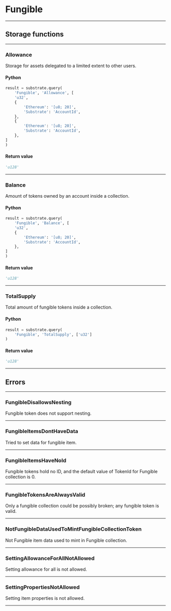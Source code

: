 
# Fungible

---------
## Storage functions

---------
### Allowance
 Storage for assets delegated to a limited extent to other users.

#### Python
```python
result = substrate.query(
    'Fungible', 'Allowance', [
    'u32',
    {
        'Ethereum': '[u8; 20]',
        'Substrate': 'AccountId',
    },
    {
        'Ethereum': '[u8; 20]',
        'Substrate': 'AccountId',
    },
]
)
```

#### Return value
```python
'u128'
```
---------
### Balance
 Amount of tokens owned by an account inside a collection.

#### Python
```python
result = substrate.query(
    'Fungible', 'Balance', [
    'u32',
    {
        'Ethereum': '[u8; 20]',
        'Substrate': 'AccountId',
    },
]
)
```

#### Return value
```python
'u128'
```
---------
### TotalSupply
 Total amount of fungible tokens inside a collection.

#### Python
```python
result = substrate.query(
    'Fungible', 'TotalSupply', ['u32']
)
```

#### Return value
```python
'u128'
```
---------
## Errors

---------
### FungibleDisallowsNesting
Fungible token does not support nesting.

---------
### FungibleItemsDontHaveData
Tried to set data for fungible item.

---------
### FungibleItemsHaveNoId
Fungible tokens hold no ID, and the default value of TokenId for Fungible collection is 0.

---------
### FungibleTokensAreAlwaysValid
Only a fungible collection could be possibly broken; any fungible token is valid.

---------
### NotFungibleDataUsedToMintFungibleCollectionToken
Not Fungible item data used to mint in Fungible collection.

---------
### SettingAllowanceForAllNotAllowed
Setting allowance for all is not allowed.

---------
### SettingPropertiesNotAllowed
Setting item properties is not allowed.

---------